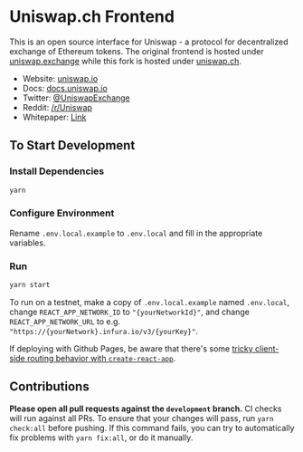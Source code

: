 # Uniswap.ch Frontend

This is an open source interface for Uniswap - a protocol for decentralized exchange of Ethereum tokens. The original frontend is hosted under [uniswap.exchange](https://uniswap.exchange/) while this fork is hosted under [uniswap.ch](http://uniswap.ch/).

- Website: [uniswap.io](https://uniswap.io/)
- Docs: [docs.uniswap.io](https://docs.uniswap.io/)
- Twitter: [@UniswapExchange](https://twitter.com/UniswapExchange)
- Reddit: [/r/Uniswap](https://www.reddit.com/r/UniSwap/)
- Whitepaper: [Link](https://hackmd.io/C-DvwDSfSxuh-Gd4WKE_ig)

## To Start Development

### Install Dependencies

```bash
yarn
```

### Configure Environment

Rename `.env.local.example` to `.env.local` and fill in the appropriate variables.

### Run

```bash
yarn start
```

To run on a testnet, make a copy of `.env.local.example` named `.env.local`, change `REACT_APP_NETWORK_ID` to `"{yourNetworkId}"`, and change `REACT_APP_NETWORK_URL` to e.g. `"https://{yourNetwork}.infura.io/v3/{yourKey}"`.

If deploying with Github Pages, be aware that there's some [tricky client-side routing behavior with `create-react-app`](https://create-react-app.dev/docs/deployment#notes-on-client-side-routing).

## Contributions

**Please open all pull requests against the `development` branch.** CI checks will run against all PRs. To ensure that your changes will pass, run `yarn check:all` before pushing. If this command fails, you can try to automatically fix problems with `yarn fix:all`, or do it manually.
